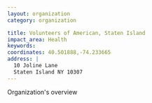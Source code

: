 ```yaml
---
layout: organization
category: organization

title: Volunteers of American, Staten Island
impact_area: Health
keywords: 
coordinates: 40.501888,-74.233665
address: |
  10 Joline Lane
  Staten Island NY 10307
---
```

Organization's overview
